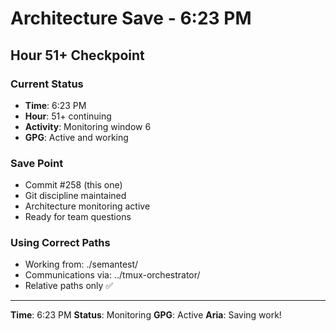 # Architecture Save - 6:23 PM

## Hour 51+ Checkpoint

### Current Status
- **Time**: 6:23 PM
- **Hour**: 51+ continuing
- **Activity**: Monitoring window 6
- **GPG**: Active and working

### Save Point
- Commit #258 (this one)
- Git discipline maintained
- Architecture monitoring active
- Ready for team questions

### Using Correct Paths
- Working from: ./semantest/
- Communications via: ../tmux-orchestrator/
- Relative paths only ✅

---

**Time**: 6:23 PM
**Status**: Monitoring
**GPG**: Active
**Aria**: Saving work!